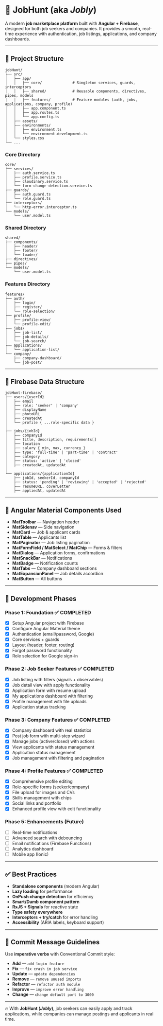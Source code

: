 # 🚀 JobHunt (aka _Jobly_)

A modern **job marketplace platform** built with **Angular + Firebase**, designed for both job seekers and companies. It provides a smooth, real-time experience with authentication, job listings, applications, and company dashboards.

---

## 📂 Project Structure

```
jobHunt/
├── src/
│   ├── app/
│   │   ├── core/              # Singleton services, guards, interceptors
│   │   ├── shared/            # Reusable components, directives, pipes, models
│   │   ├── features/          # Feature modules (auth, jobs, applications, company, profile)
│   │   ├── app.component.ts
│   │   ├── app.routes.ts
│   │   └── app.config.ts
│   ├── assets/
│   ├── environments/
│   │   ├── environment.ts
│   │   └── environment.development.ts
│   └── styles.css
└── ...
```

### Core Directory

```
core/
├── services/
│   ├── auth.service.ts
│   ├── profile.service.ts
│   ├── cloudinary.service.ts
│   └── form-change-detection.service.ts
├── guards/
│   ├── auth.guard.ts
│   └── role.guard.ts
├── interceptors/
│   └── http-error.interceptor.ts
└── models/
    └── user.model.ts
```

### Shared Directory

```
shared/
├── components/
│   ├── header/
│   ├── footer/
│   └── loader/
├── directives/
├── pipes/
└── models/
    └── user.model.ts
```

### Features Directory

```
features/
├── auth/
│   ├── login/
│   ├── register/
│   └── role-selection/
├── profile/
│   ├── profile-view/
│   └── profile-edit/
├── jobs/
│   ├── job-list/
│   ├── job-details/
│   └── job-search/
├── applications/
│   └── application-list/
└── company/
    ├── company-dashboard/
    └── job-post/
```

---

## 🔑 Firebase Data Structure

```
jobHunt-firebase/
├── users/{userId}
│   ├── email
│   ├── role: 'seeker' | 'company'
│   ├── displayName
│   ├── photoURL
│   ├── createdAt
│   └── profile { ...role-specific data }
│
├── jobs/{jobId}
│   ├── companyId
│   ├── title, description, requirements[]
│   ├── location
│   ├── salary { min, max, currency }
│   ├── type: 'full-time' | 'part-time' | 'contract'
│   ├── category
│   ├── status: 'active' | 'closed'
│   ├── createdAt, updatedAt
│
└── applications/{applicationId}
    ├── jobId, seekerId, companyId
    ├── status: 'pending' | 'reviewing' | 'accepted' | 'rejected'
    ├── resumeURL, coverLetter
    ├── appliedAt, updatedAt
```

---

## 🎨 Angular Material Components Used

- **MatToolbar** — Navigation header
- **MatSidenav** — Side navigation
- **MatCard** — Job & applicant cards
- **MatTable** — Applicants list
- **MatPaginator** — Job listing pagination
- **MatFormField / MatSelect / MatChip** — Forms & filters
- **MatDialog** — Application forms, confirmations
- **MatSnackBar** — Notifications
- **MatBadge** — Notification counts
- **MatTabs** — Company dashboard sections
- **MatExpansionPanel** — Job details accordion
- **MatButton** — All buttons

---

## 🚀 Development Phases

### Phase 1: Foundation ✅ COMPLETED

- [x] Setup Angular project with Firebase
- [x] Configure Angular Material theme
- [x] Authentication (email/password, Google)
- [x] Core services + guards
- [x] Layout (header, footer, routing)
- [x] Forgot password functionality
- [x] Role selection for Google sign-in

### Phase 2: Job Seeker Features ✅ COMPLETED

- [x] Job listing with filters (signals + observables)
- [x] Job detail view with apply functionality
- [x] Application form with resume upload
- [x] My applications dashboard with filtering
- [x] Profile management with file uploads
- [x] Application status tracking

### Phase 3: Company Features ✅ COMPLETED

- [x] Company dashboard with real statistics
- [x] Post job form with multi-step wizard
- [x] Manage jobs (active/closed) with actions
- [x] View applicants with status management
- [x] Application status management
- [x] Job management with filtering and pagination

### Phase 4: Profile Features ✅ COMPLETED

- [x] Comprehensive profile editing
- [x] Role-specific forms (seeker/company)
- [x] File upload for images and CVs
- [x] Skills management with chips
- [x] Social links and portfolio
- [x] Enhanced profile view with edit functionality

### Phase 5: Enhancements (Future)

- [ ] Real-time notifications
- [ ] Advanced search with debouncing
- [ ] Email notifications (Firebase Functions)
- [ ] Analytics dashboard
- [ ] Mobile app (Ionic)

---

## ✅ Best Practices

- **Standalone components** (modern Angular)
- **Lazy loading** for performance
- **OnPush change detection** for efficiency
- **Smart/Dumb component pattern**
- **RxJS + Signals** for reactive state
- **Type safety everywhere**
- **Interceptors + try/catch** for error handling
- **Accessibility** (ARIA labels, keyboard support)

---

## 📌 Commit Message Guidelines

Use **imperative verbs** with Conventional Commit style:

- **Add** — `add login feature`
- **Fix** — `fix crash in job service`
- **Update** — `update dependencies`
- **Remove** — `remove unused imports`
- **Refactor** — `refactor auth module`
- **Improve** — `improve error handling`
- **Change** — `change default port to 3000`

---

🔥 With **JobHunt (_Jobly_)**, job seekers can easily apply and track applications, while companies can manage postings and applicants in real time.

